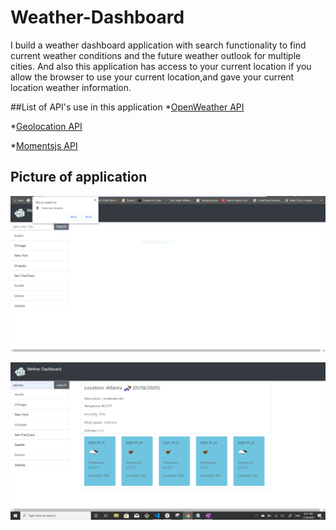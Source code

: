 # Weather-Dashboard

 I build a weather dashboard application with search functionality to find current weather conditions and the future weather outlook for multiple cities.
 And also this application has access to your current location if you allow the browser to use your current location,and gave your current location weather information.

 ##List of API's use in this application 
 *[OpenWeather API](https://openweathermap.org/api)
 
 *[Geolocation API](https://developer.mozilla.org/en-US/docs/Web/API/Geolocation_API)

 *[Momentsjs API](https://momentjs.com/)


 ## Picture of application
 ![GitHub Logo](img/FirstLOadPage.PNG) 

 ![GitHub Logo](img\ResultByCity.PNG) 

 


 
